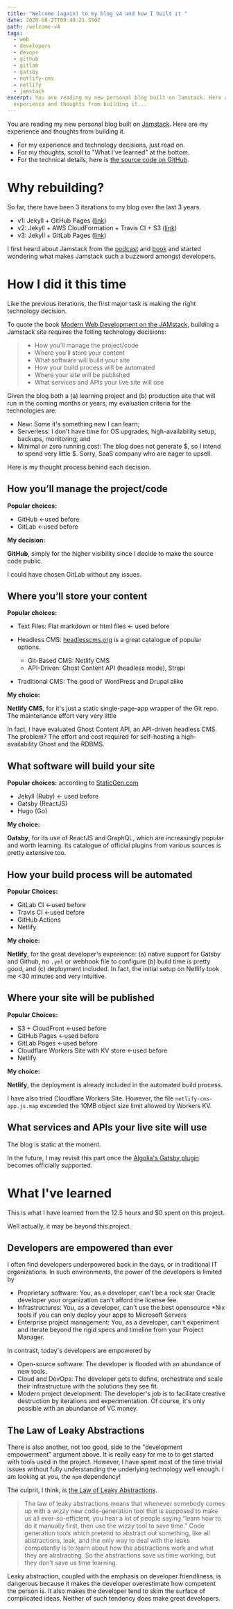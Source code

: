 ```yaml
---
title: "Welcome (again) to my blog v4 and how I built it "
date: 2020-08-27T09:40:21.550Z
path: /welcome-v4
tags:
  - web
  - developers
  - devops
  - github
  - gitlab
  - gatsby
  - netlify-cms
  - netlify
  - jamstack
excerpt: You are reading my new personal blog built on Jamstack. Here are my
  experience and thoughts from building it...
---
```

You are reading my new personal blog built on [Jamstack](https://jamstack.org/). Here are my experience and thoughts from building it.

* For my experience and technology decisions, just read on.
* For my thoughts, scroll to "What I've learned" at the bottom.
* For the technical details, here is [the source code on GitHub](https://github.com/mw866/chriswang.tech-gatsby).

# Why rebuilding?

So far, there have been 3 iterations to my blog over the last 3 years.

* v1: Jekyll + GitHub Pages ([link](https://chriswang.tech/personal-website))
* v2: Jekyll + AWS CloudFormation + Travis CI + S3 ([link](https://chriswang.tech/self-managed-gh))
* v3: Jekyll + GitLab Pages ([link](https://chriswang.tech/gitlab-pages))

I first heard about Jamstack from the [podcast](https://www.heavybit.com/library/podcasts/jamstack-radio/) and [book](https://www.netlify.com/oreilly-jamstack/) and started wondering what makes Jamstack such a buzzword amongst developers.

# How I did it this time

Like the previous iterations, the first major task is making the right technology decision.

To quote the book [Modern Web Development on the JAMstack](https://www.netlify.com/oreilly-jamstack/), building a Jamstack site requires the folling technology decisions:

> * How you’ll manage the project/code
> * Where you’ll store your content
> * What software will build your site
> * How your build process will be automated
> * Where your site will be published
> * What services and APIs your live site will use

Given the blog both a (a) learning project and (b) production site that will run in the coming months or years, my evaluation criteria for the technologies are:

* New: Some it's something new I can learn;
* Serverless: I don't have time for OS upgrades, high-availability setup, backups, monitoring; and
* Minimal or zero running cost:  The blog does not generate $, so I intend to spend very little $. Sorry, SaaS company who are eager to upsell.

Here is my thought process behind each decision.

## How you’ll manage the project/code

**Popular choices:**

* GitHub <-used before
* GitLab <-used before

**My decision:**

**GitHub**, simply for the higher visibility since I decide to make the source code public. 

I could have chosen GitLab without any issues.

## Where you’ll store your content

**Popular choices:**

* Text Files: Flat markdown or html files <- used before
* Headless CMS: [headlesscms.org](https://headlesscms.org/) is a great catalogue of popular options. 

  * Git-Based CMS: Netlify CMS
  * API-Driven: Ghost Content API (headless mode), Strapi
* Traditional CMS: The good ol' WordPress and Drupal alike

**My choice:**

**Netlify CMS**, for it's just a static single-page-app wrapper of the Git repo. The maintenance effort very very little

In fact, I have evaluated Ghost Content API, an API-driven headless CMS.  The problem? The effort and cost required for self-hosting a high-availability Ghost and the RDBMS. 

## What software will build your site

**Popular choices:** according to [StaticGen.com ](https://www.staticgen.com/)

* Jekyll (Ruby) <- used before
* Gatsby (ReactJS)
* Hugo (Go)

**My choice:**

**Gatsby**, for its use of ReactJS and GraphQL, which are increasingly popular and worth learning. Its catalogue of official plugins from various sources is pretty extensive too.

## How your build process will be automated

**Popular Choices:**

* GitLab CI <-used before
* Travis CI <-used before
* GitHub Actions
* Netlify

**My choice:**

**Netlify**, for the great developer's experience: (a) native support for Gatsby and Github, no `.yml`  or webhook file to configure (b) build time is pretty good, and (c) deployment included. In fact, the initial setup on Netlify took me  <30 minutes and very intuitive.

## Where your site will be published

**Popular Choices:**

* S3 + CloudFront <-used before
* GitHub Pages <-used before
* GitLab Pages <-used before
* Cloudflare Workers Site with KV store <-used before
* Netlify

**My choice:**

**Netlify**, the deployment is already included in the automated build process.

I have also tried Cloudflare Workers Site. However, the file `netlify-cms-app.js.map` exceeded the 10MB object size limit allowed by Workers KV.

## What services and APIs your live site will use

The blog is static at the moment. 

In the future, I may revisit this part once the [Algolia's Gatsby plugin](https://github.com/algolia/gatsby-plugin-algolia) becomes officially supported.

# What I've learned

This is what I have learned from the 12.5 hours and $0 spent on this project.

Well actually, it may be beyond this project.

## Developers are empowered than ever

I often find developers underpowered back in the days, or in traditional IT organizations. In such environments, the power of the developers is limited by  

* Proprietary software: You, as a developer, can't be a rock star Oracle developer your organization can't afford the license fee.
* Infrastructures: You, as a developer, can't use the best opensource *Nix tools if you can only deploy your apps to Microsoft Servers 
* Enterprise project management: You, as a developer, can't experiment and iterate beyond the rigid specs and timeline from your Project Manager. 

In contrast, today's developers are empowered by

* Open-source software: The developer is flooded with an abundance of new tools. 
* Cloud and DevOps: The developer gets to define, orchestrate and scale their infrastructure with the solutions they see fit. 
* Modern project development: The developer's job is to facilitate creative destruction by iterations and experimentation. Of course, it's only possible with an abundance of VC money.

## The Law of Leaky Abstractions

There is also another, not too good, side to the "development empowerment" argument above. 
It is really easy for me to to get started with tools used in the project. However, I have spent most of the time trivial issues without fully understanding the underlying technology well enough. I am looking at you, the `npm` dependency!

The culprit, I think, is [the Law of Leaky Abstractions](https://www.joelonsoftware.com/2002/11/11/the-law-of-leaky-abstractions/). 


> The law of leaky abstractions means that whenever somebody comes up with a wizzy new code-generation tool that is supposed to make us all ever-so-efficient, you hear a lot of people saying “learn how to do it manually first, then use the wizzy tool to save time.” Code generation tools which pretend to abstract out something, like all abstractions, leak, and the only way to deal with the leaks competently is to learn about how the abstractions work and what they are abstracting. So the abstractions save us time working, but they don’t save us time learning.


Leaky abstraction, coupled with the emphasis on developer friendliness, is dangerous because it makes the developer overestimate how competent the person is. It also makes the developer tend to skim the surface of complicated ideas. Neither of such tendency does make great developers.